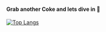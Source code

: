 #### Grab another Coke and lets dive in 🧊
[![Top Langs](https://github-readme-stats.vercel.app/api/top-langs/?username=hqwlkj&layout=compact&hide=html,css,Vue&theme=material-palenight&hide_border=true&hide_title=true&card_width=500)](https://github.com/anuraghazra/github-readme-stats)
